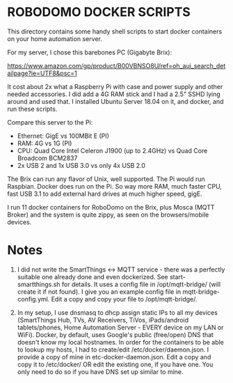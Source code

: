 # ROBODOMO DOCKER SCRIPTS

This directory contains some handy shell scripts to start docker containers on
your home automation server.

For my server, I chose this barebones PC (Gigabyte Brix):

https://www.amazon.com/gp/product/B00VBNSO8U/ref=oh_aui_search_detailpage?ie=UTF8&psc=1

It cost about 2x what a Raspberry Pi with case and power supply and other needed
accessories.  I did add a 4G RAM stick and I had a 2.5" SSHD lying around and
used that.  I installed Ubuntu Server 18.04 on it, and docker, and run these scripts.

Compare this server to the Pi:
* Ethernet: GigE vs 100MBit E (PI)
* RAM: 4G vs 1G (PI)
* CPU: Quad Core Intel Celeron J1900 (up to 2.4GHz) vs Quad Core Broadcom BCM2837
* 2x USB 2 and 1x USB 3.0 vs only 4x USB 2.0

The Brix can run any flavor of Unix, well supported.  The Pi would run Raspbian.
Docker does run on the Pi.  So way more RAM, much faster CPU, fast USB 3.1 to
add external hard drives at much higher speed, gigE.

I run 11 docker containers for RoboDomo on the Brix, plus Mosca (MQTT Broker)
and the system is quite zippy, as seen on the browsers/mobile devices.

# Notes

1) I did not write the SmartThings <-> MQTT service - there was a perfectly
suitable one already done and even dockerized.  See start-smartthings.sh for
details.  It uses a config file in /opt/mqtt-bridge/ (will create it if not
found).  I give you an example config file in mqtt-bridge-config.yml.  Edit a
copy and copy your file to /opt/mqtt-bridge/.

2) In my setup, I use dnsmasq to dhcp assign static IPs to all my devices
(SmartThings Hub, TVs, AV Receivers, TiVos, iPads/android tablets/phones, 
Home Automation Server - EVERY device on my LAN or WiFi).  Docker, by default,
uses Google's public (free/open) DNS that doesn't know my local hostnames.  In
order for the containers to be able to lookup my hosts, I had to create/edit
/etc/docker/daemon.json.  I provide a copy of mine in etc-docker-daemon.json.
Edit a copy and copy it to /etc/docker/ OR edit the existing one, if you have
one.  You only need to do so if you have DNS set up similar to mine.

